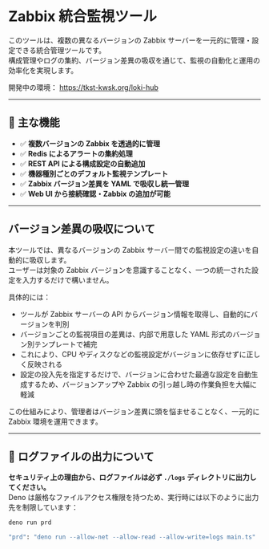 # Zabbix 統合監視ツール

このツールは、複数の異なるバージョンの Zabbix サーバーを一元的に管理・設定できる統合管理ツールです。  
構成管理やログの集約、バージョン差異の吸収を通じて、監視の自動化と運用の効率化を実現します。

開発中の環境： <https://tkst-kwsk.org/loki-hub>

---

## 🔧 主な機能

- ✅ **複数バージョンの Zabbix を透過的に管理**
- ✅ **Redis によるアラートの集約処理**
- ✅ **REST API による構成設定の自動追加**
- ✅ **機器種別ごとのデフォルト監視テンプレート**
- ✅ **Zabbix バージョン差異を YAML で吸収し統一管理**
- ✅ **Web UI から接続確認・Zabbix の追加が可能**

---

## バージョン差異の吸収について

本ツールでは、異なるバージョンの Zabbix サーバー間での監視設定の違いを自動的に吸収します。  
ユーザーは対象の Zabbix バージョンを意識することなく、一つの統一された設定を入力するだけで構いません。

具体的には：

- ツールが Zabbix サーバーの API からバージョン情報を取得し、自動的にバージョンを判別
- バージョンごとの監視項目の差異は、内部で用意した YAML 形式のバージョン別テンプレートで補完
- これにより、CPU やディスクなどの監視設定がバージョンに依存せずに正しく反映される
- 設定の投入先を指定するだけで、バージョンに合わせた最適な設定を自動生成するため、バージョンアップや Zabbix の引っ越し時の作業負担を大幅に軽減

この仕組みにより、管理者はバージョン差異に頭を悩ませることなく、一元的に Zabbix 環境を運用できます。

---

## 📁 ログファイルの出力について

**セキュリティ上の理由から、ログファイルは必ず `./logs` ディレクトリに出力してください。**  
Deno は厳格なファイルアクセス権限を持つため、実行時には以下のように出力先を制限しています：

```bash
deno run prd

"prd": "deno run --allow-net --allow-read --allow-write=logs main.ts"
```
